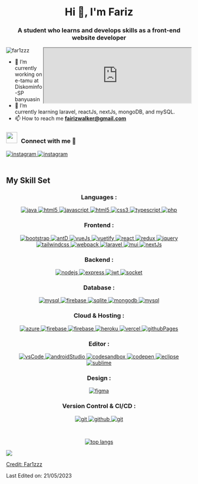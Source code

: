 <h1 align="center">Hi 👋, I'm Fariz</h1>
<h3 align="center">A student who learns and develops skills as a front-end website developer</h3>
<iframe align="right" alt="gifPicture" width="400" src="https://giphy.com/embed/bGgsc5mWoryfgKBx1u"></iframe>


<p align="left"> <img src="https://komarev.com/ghpvc/?username=far1zzz&label=Profile%20views&color=0e75b6&style=flat" alt="far1zzz" /> </p>



- 🔭 I’m currently working on e-tamu at Diskominfo-SP banyuasin  
- 🌱 I’m currently learning laravel, reactJs, nextJs, mongoDB, and mySQL.  
- 📫 How to reach me **fairizwalker@gmail.com**

<h3 align="left" > <img src="https://media.giphy.com/media/iY8CRBdQXODJSCERIr/giphy.gif" width="30" height="30" style="margin-right: 10px;">Connect with me 🤝 </h3> 
<div align="left">
<a href="https://instagram.com/far1zzzzz__" target="_blank">
<img src=https://img.shields.io/badge/instagram-%23000000.svg?&style=for-the-badge&logo=instagram&logoColor=white alt=instagram style="margin-bottom: 5px;" />
</a>  
<a href="https://discord.com/users/398918821919850496" target="_blank">
<img src=https://img.shields.io/badge/discord-%23000000.svg?&style=for-the-badge&logo=instagram&logoColor=white alt=instagram style="margin-bottom: 5px;" />
</a>
</div>  
<br/>


## My Skill Set  
<h3 align="center">Languages :</h3>
<p align="center">
  <a href="#" target="_blank"> 
    <img src="https://img.shields.io/badge/Java-007396.svg?style=for-the-badge&logo=java&logoColor=white" 
      alt="java"/> 
  </a>
  <a href="#" target="_blank"> 
    <img src="https://img.shields.io/badge/html5-%23E34F26.svg?style=for-the-badge&logo=html5&logoColor=white" 
      alt="html5"/> 
  </a>
  <a href="#" target="_blank"> 
    <img src="https://img.shields.io/badge/javascript-%23323330.svg?style=for-the-badge&logo=javascript&logoColor=%23F7DF1E"
      alt="javascript"/> 
  </a>
  <a href="#" target="_blank"> 
    <img src="https://img.shields.io/badge/html-E34F26.svg?style=for-the-badge&logo=html5&logoColor=white"
      alt="html5"/> 
  </a>
  <a href="#" target="_blank">
    <img src="https://img.shields.io/badge/css-1572B6.svg?style=for-the-badge&logo=css3&logoColor=white"
      alt="css3"/>
  </a>
  <a href="#" target="_blank"> 
    <img src="https://img.shields.io/badge/typescript-%23007ACC.svg?style=for-the-badge&logo=typescript&logoColor=white"
      alt="typescript"/>
  </a>
  <a href="#" target="_blank"> 
    <img src="https://img.shields.io/badge/php-%23777BB4.svg?style=for-the-badge&logo=php&logoColor=white"
      alt="php"/>
  </a>
</p>

<h3 align="center">Frontend :</h3>
<p align="center">
  <a href="#" target="_blank">
    <img src="https://img.shields.io/badge/bootstrap-7952B3.svg?style=for-the-badge&logo=bootstrap&logoColor=white"
      alt="bootstrap"/>
  </a>
  <a href="#" target="_blank">
    <img src="https://img.shields.io/badge/-AntDesign-%230170FE?style=for-the-badge&logo=ant-design&logoColor=white"
      alt="antD"/>
  </a>
  <a href="#" target="_blank">
    <img src="https://img.shields.io/badge/vuejs-%2335495e.svg?style=for-the-badge&logo=vuedotjs&logoColor=%234FC08D"
      alt="vueJs"/>
  </a>
  <a href="#" target="_blank">
    <img src="https://img.shields.io/badge/Vuetify-1867C0?style=for-the-badge&logo=vuetify&logoColor=AEDDFF"
      alt="vuetify"/>
  </a>
  <a href="#" target="_blank"> 
    <img src="https://img.shields.io/badge/reactjs-61DAFB.svg?style=for-the-badge&logo=react&logoColor=black"
      alt="react"/> 
  </a>
  <a href="#" target="_blank"> 
    <img src="https://img.shields.io/badge/redux-764ABC.svg?style=for-the-badge&logo=redux&logoColor=white" alt="redux"/> 
  </a> 
  <a href="#" target="_blank">
    <img src="https://img.shields.io/badge/jquery-0769AD.svg?style=for-the-badge&logo=jquery&logoColor=white" alt="jquery"/> 
  </a>
   <a href="https://tailwindcss.com/" target="_blank">
    <img src="https://img.shields.io/badge/tailwindcss-%2338B2AC.svg?style=for-the-badge&logo=tailwind-css&logoColor=white" alt="tailwindcss"/> 
  </a>
  <a href="https://webpack.js.org" target="_blank">
    <img src="https://img.shields.io/badge/webpack-8DD6F9.svg?style=for-the-badge&logo=webpack&logoColor=black"
      alt="webpack"/>
  </a>
  <a href="#" target="_blank">
    <img src="https://img.shields.io/badge/laravel-%23FF2D20.svg?style=for-the-badge&logo=laravel&logoColor=white"
      alt="laravel"/>
  </a>
  <a href="#" target="_blank">
    <img src="https://img.shields.io/badge/MUI-%230081CB.svg?style=for-the-badge&logo=mui&logoColor=white"
      alt="mui"/>
  </a>
  <a href="#" target="_blank">
    <img src="https://img.shields.io/badge/Next-black?style=for-the-badge&logo=next.js&logoColor=white"
      alt="nextJs"/>
  </a>
</p>

<h3 align="center">Backend :</h3>
<p align="center">
  <a href="#" target="_blank"> 
    <img src="https://img.shields.io/badge/node.js-339933.svg?style=for-the-badge&logo=nodedotjs&logoColor=white"
      alt="nodejs"/> 
  </a>
  <a href="#" target="_blank">
    <img src="https://img.shields.io/badge/express-000000.svg?style=for-the-badge&logo=express&logoColor=white"
      alt="express" />
  <a/>
  <a href="#" target="_blank">
    <img src="https://img.shields.io/badge/JWT-black?style=for-the-badge&logo=JSON%20web%20tokens"
      alt="jwt" />
  <a/>
  <a href="#" target="_blank"> 
    <img src="https://img.shields.io/badge/Socket.io-black?style=for-the-badge&logo=socket.io&badgeColor=010101"
      alt="socket"/> 
  </a>
</p>

<h3 align="center">Database :</h3>
<p align="center">
  <a href="#" target="_blank"> 
    <img src="https://img.shields.io/badge/Microsoft%20SQL%20Server-CC2927?style=for-the-badge&logo=microsoft%20sql%20server&logoColor=white"
      alt="mysql"/> 
  </a>
  <a href="#" target="_blank"> 
    <img src="https://img.shields.io/badge/Firebase-039BE5?style=for-the-badge&logo=Firebase&logoColor=white"
      alt="firebase"/>
  </a>
  <a href="#" target="_blank"> 
    <img src="https://img.shields.io/badge/sqlite-003B57.svg?style=for-the-badge&logo=sqlite&logoColor=white"
      alt="sqlite"/> 
  </a>
  <a href="#" target="_blank"> 
    <img src="https://img.shields.io/badge/mongodb-47A248.svg?style=for-the-badge&logo=mongodb&logoColor=white"
      alt="mongodb"/> 
  </a> 
  <a href="#" target="_blank"> 
    <img src="https://img.shields.io/badge/mysql-%2300f.svg?style=for-the-badge&logo=mysql&logoColor=white"
      alt="mysql"/> 
  </a> 
</p>

<h3 align="center">Cloud & Hosting :</h3>
<p align="center">
  <a href="#" target="_blank">
    <img  src="https://img.shields.io/badge/Azure-0078D4?style=for-the-badge&logo=microsoftazure&logoColor=white" alt="azure"/> 
  </a>
  <a href="#" target="_blank">
    <img src="https://img.shields.io/badge/firebase-FFCA28.svg?style=for-the-badge&logo=firebase&logoColor=black" alt="firebase"/>
  </a>
  <a href="#" target="_blank">
    <img src="https://img.shields.io/badge/netlify-00C7B7.svg?style=for-the-badge&logo=netlify&logoColor=black" alt="firebase"/>
  </a>
  <a href="#" target="_blank"> 
    <img src="https://img.shields.io/badge/heroku-430098.svg?style=for-the-badge&logo=heroku&logoColor=white"
      alt="heroku"/> 
  </a> 
  <a href="#" target="_blank"> 
    <img src="https://img.shields.io/badge/vercel-%23000000.svg?style=for-the-badge&logo=vercel&logoColor=white"
      alt="vercel"/> 
  </a>
  <a href="#" target="_blank"> 
    <img src="https://img.shields.io/badge/github%20pages-121013?style=for-the-badge&logo=github&logoColor=white"
      alt="githubPages"/> 
  </a>
</p>
    
<h3 align="center">Editor :</h3>
<p align="center">
  <a href="#" target="_blank">
    <img src="https://img.shields.io/badge/Visual%20Studio%20Code-0078d7.svg?style=for-the-badge&logo=visual-studio-code&logoColor=white"
      alt="vsCode"/>
  </a>
  <a href="#" target="_blank">
    <img src="https://img.shields.io/badge/Android%20Studio-3DDC84.svg?style=for-the-badge&logo=android-studio&logoColor=white"
      alt="androidStudio"/>
  </a>
  <a href="#" target="_blank">
    <img src="https://img.shields.io/badge/Codesandbox-040404?style=for-the-badge&logo=codesandbox&logoColor=DBDBDB"
      alt="codesandbox"/>
  </a>
  <a href="#" target="_blank">
    <img src="https://img.shields.io/badge/CodePen-white?style=for-the-badge&logo=codepen&logoColor=black"
      alt="codepen"/>
  </a>
  <a href="#" target="_blank">
    <img src="https://img.shields.io/badge/Eclipse-FE7A16.svg?style=for-the-badge&logo=Eclipse&logoColor=white"
      alt="eclipse"/>
  </a>
  <a href="#" target="_blank">
    <img src="https://img.shields.io/badge/sublime_text-%23575757.svg?style=for-the-badge&logo=sublime-text&logoColor=important"
      alt="sublime"/>
  </a>
</p>

<h3 align="center">Design :</h3>
<p align="center">
  <a href="#" target="_blank">
    <img src="https://img.shields.io/badge/figma-%23F24E1E.svg?style=for-the-badge&logo=figma&logoColor=white"
      alt="figma"/>
  </a>
</p>

<h3 align="center">Version Control & CI/CD :</h3>
<p align="center">
  <a href="#" target="_blank">
    <img src="https://img.shields.io/badge/git-F05032.svg?style=for-the-badge&logo=git&logoColor=white"
      alt="git"/>
  </a>
  <a href="#" target="_blank">
    <img src="https://img.shields.io/badge/github-181717.svg?style=for-the-badge&logo=github&logoColor=white" alt="github" />
  </a>
  <a href="#" target="_blank">
    <img src="https://img.shields.io/badge/gitlab-181717.svg?style=for-the-badge&logo=gitlab&logoColor=white"
      alt="git"/>
</p>


<br/>  

<p align="center">
  <img src="https://github-readme-stats.vercel.app/api/top-langs/?username=Far1zzz&title_color=ffffff&text_color=c9cacc&icon_color=2bbc8a&bg_color=1d1f21&exclude_repo=things-bin-aws&hide=hcl,html,css,less,scss,jupyter%20notebook,blade,pug" alt="top langs"/>
</p>

<!-- | <a href="#"><img align="center" src="https://github-readme-stats.vercel.app/api?username=Far1zzz&show_icons=true&theme=tokyonight"/></a> | <a href="#"><img align="center" src="https://github-readme-streak-stats.herokuapp.com/?user=Far1zzz&theme=tokyonight" alt="Nur Far1zzz github stats" /></a> |
| ------------- | ------------- |-->


<img src="https://user-images.githubusercontent.com/73097560/115834477-dbab4500-a447-11eb-908a-139a6edaec5c.gif">

Credit: [Far1zzz](https://github.com/Far1zzz)

Last Edited on: 21/05/2023



